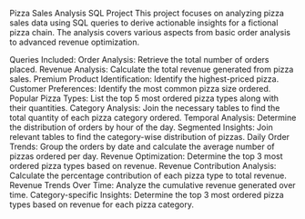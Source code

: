 Pizza Sales Analysis SQL Project
This project focuses on analyzing pizza sales data using SQL queries to derive actionable insights for a fictional pizza chain. The analysis covers various aspects from basic order analysis to advanced revenue optimization.

Queries Included:
Order Analysis:
Retrieve the total number of orders placed.
Revenue Analysis:
Calculate the total revenue generated from pizza sales.
Premium Product Identification:
Identify the highest-priced pizza.
Customer Preferences:
Identify the most common pizza size ordered.
Popular Pizza Types:
List the top 5 most ordered pizza types along with their quantities.
Category Analysis:
Join the necessary tables to find the total quantity of each pizza category ordered.
Temporal Analysis:
Determine the distribution of orders by hour of the day.
Segmented Insights:
Join relevant tables to find the category-wise distribution of pizzas.
Daily Order Trends:
Group the orders by date and calculate the average number of pizzas ordered per day.
Revenue Optimization:
Determine the top 3 most ordered pizza types based on revenue.
Revenue Contribution Analysis:
Calculate the percentage contribution of each pizza type to total revenue.
Revenue Trends Over Time:
Analyze the cumulative revenue generated over time.
Category-specific Insights:
Determine the top 3 most ordered pizza types based on revenue for each pizza category.
